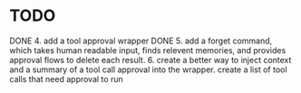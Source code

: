 # TODO



DONE 4. add a tool approval wrapper 
DONE 5. add a forget command, which takes human readable input, finds relevent memories, and provides approval flows to delete each result.
6. create a better way to inject context and a summary of a tool call approval into the wrapper. create a list of tool calls that need approval to run